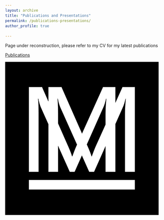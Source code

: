 ```yaml
---
layout: archive
title: "Publications and Presentations"
permalink: /publications-presentations/
author_profile: true

---
```


Page under reconstruction, please refer to my CV for my latest publications


 [Publications](https://aymeric-collart.github.io/publications/)
 
 <img src="https://github.com/aymeric-collart/aymeric-collart.github.io/blob/master/images/site-logo.png" alt="Image description">
